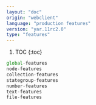```yaml
---
layout: "doc"
origin: "webclient"
language: "production features"
version: "yar.11rc2.0"
type: "features"
---
```


1. TOC
{:toc}

```js
global-features
node-features
collection-features
stategroup-features
number-features
text-features
file-features
```
